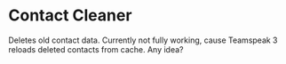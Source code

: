 # Contact Cleaner

Deletes old contact data. Currently not fully working, cause Teamspeak 3 reloads deleted contacts from cache. Any idea?
